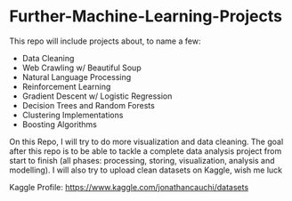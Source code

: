 # Further-Machine-Learning-Projects
This repo will include projects about, to name a few:
- Data Cleaning
- Web Crawling w/ Beautiful Soup
- Natural Language Processing
- Reinforcement Learning
- Gradient Descent w/ Logistic Regression
- Decision Trees and Random Forests
- Clustering Implementations
- Boosting Algorithms


On this Repo, I will try to do more visualization and data cleaning. The goal after this repo is to be able to tackle a complete data analysis project from start to finish (all phases: processing, storing, visualization, analysis and modelling). I will also try to upload clean datasets on Kaggle, wish me luck

Kaggle Profile: https://www.kaggle.com/jonathancauchi/datasets

